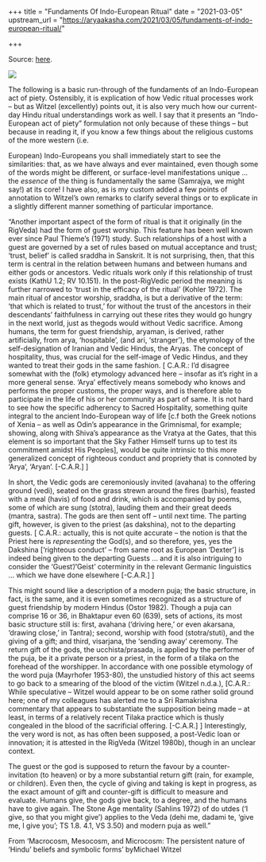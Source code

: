 +++
title = "Fundaments Of Indo-European Ritual"
date = "2021-03-05"
upstream_url = "https://aryaakasha.com/2021/03/05/fundaments-of-indo-european-ritual/"

+++

Source: [here](https://aryaakasha.com/2021/03/05/fundaments-of-indo-european-ritual/).

![](https://aryaakasha.files.wordpress.com/2021/03/saraswati-puja.jpg?w=640)

The following is a basic run-through of the fundaments of an Indo-European act of piety. Ostensibly, it is explication of how Vedic ritual processes work – but as Witzel (excellently) points out, it is also very much how our current-day Hindu ritual understandings work as well. I say that it presents an “Indo-European act of piety” formulation not only because of these things – but because in reading it, if you know a few things about the religious customs of the more western (i.e.

European) Indo-Europeans you shall immediately start to see the similarities: that, as we have always and ever maintained, even though some of the words might be different, or surface-level manifestations unique … the *essence* of the thing is fundamentally the same (Samrajya, we might say!) at its core! I have also, as is my custom added a few points of annotation to Witzel’s own remarks to clarify several things or to explicate in a slightly different manner something of particular importance.

“Another important aspect of the form of ritual is that it originally (in the RigVeda) had the form of guest worship. This feature has been well known ever since Paul Thieme’s (1971) study. Such relationships of a host with a guest are governed by a set of rules based on mutual acceptance and trust; ‘trust, belief’ is called sraddha in Sanskrit. It is not surprising, then, that this term is central in the relation between humans and between humans and either gods or ancestors. Vedic rituals work only if this relationship of trust exists (KathU 1.2; RV 10.151). In the post-RigVedic period the meaning is further narrowed to ‘trust in the efficacy of the ritual’ (Kohler 1972). The main ritual of ancestor worship, sraddha, is but a derivative of the term: ‘that which is related to trust,’ for without the trust of the ancestors in their descendants’ faithfulness in carrying out these rites they would go hungry in the next world, just as thegods would without Vedic sacrifice. Among humans, the term for guest friendship, aryaman, is derived, rather artificially, from arya, ‘hospitable’, (and ari, ‘stranger’), the etymology of the self-designation of Iranian and Vedic Hindus, the Aryas. The concept of hospitality, thus, was crucial for the self-image of Vedic Hindus, and they wanted to treat their gods in the same fashion. \[ C.A.R.: I’d disagree somewhat with the (folk) etymology advanced here – insofar as it’s right in a more general sense. ‘Arya’ effectively means somebody who knows and performs the proper customs, the proper ways, and is therefore able to participate in the life of his or her community as part of same. It is not hard to see how the specific adherency to Sacred Hospitality, something quite integral to the ancient Indo-European way of life \[c.f both the Greek notions of Xenia – as well as Odin’s appearance in the Grimnismal, for example; showing, along with Shiva’s appearance as the Vratya at the Gates, that this element is so important that the Sky Father Himself turns up to test its commitment amidst His Peoples\], would be quite intrinsic to this more generalized concept of righteous conduct and propriety that is connoted by ‘Arya’, ‘Aryan’. \[-C.A.R.\] \]

In short, the Vedic gods are ceremoniously invited (avahana) to the offering ground (vedi), seated on the grass strewn around the fires (barhis), feasted with a meal (havis) of food and drink, which is accompanied by poems, some of which are sung (stotra), lauding them and their great deeds (mantra, sastra). The gods are then sent off – until next time. The parting gift, however, is given to the priest (as dakshina), not to the departing guests. \[ C.A.R.: actually, this is not quite accurate – the notion is that the Priest here is *representing* the God(s), and so therefore, yes, yes the Dakshina \[‘righteous conduct’ – from same root as European ‘Dexter’\] is indeed being given to the departing Guests … and it is also intriguing to consider the ‘Guest’/’Geist’ coterminity in the relevant Germanic linguistics … which we have done elsewhere \[-C.A.R.\] \]

This might sound like a description of a modern puja; the basic structure, in fact, is the same, and it is even sometimes recognized as a structure of guest friendship by modern Hindus (Ostor 1982). Though a puja can comprise 16 or 36, in Bhaktapur even 60 (639), sets of actions, its most basic structure still is: first, avahana (‘driving here,’ or even akarsana, ‘drawing close,’ in Tantra); second, worship with food (stotra/stuti), and the giving of a gift; and third, visarjana, the ‘sending away’ ceremony. The return gift of the gods, the ucchista/prasada, is applied by the performer of the puja, be it a private person or a priest, in the form of a tilaka on the forehead of the worshipper. In accordance with one possible etymology of the word puja (Mayrhofer 1953-80), the unstudied history of this act seems to go back to a smearing of the blood of the victim (Witzel n.d.a.), \[C.A.R.: While speculative – Witzel would appear to be on some rather solid ground here; one of my colleagues has alerted me to a Sri Ramakrishna commentary that appears to substantiate the supposition being made – at least, in terms of a relatively recent Tilaka practice which is thusly congealed in the blood of the sacrificial offering. \[-C.A.R.\] \] Interestingly, the very word is not, as has often been supposed, a post-Vedic loan or innovation; it is attested in the RigVeda (Witzel 1980b), though in an unclear context.

The guest or the god is supposed to return the favour by a counter-invitation (to heaven) or by a more substantial return gift (rain, for example, or children). Even then, the cycle of giving and taking is kept in progress, as the exact amount of gift and counter-gift is difficult to measure and evaluate. Humans give, the gods give back, to a degree, and the humans have to give again. The Stone Age mentality (Sahlins 1972) of do utdes (‘I give, so that you might give’) applies to the Veda (dehi me, dadami te, ‘give me, I give you’; TS 1.8. 4.1, VS 3.50) and modern puja as well.”

From ‘Macrocosm, Mesocosm, and Microcosm: The persistent nature of ‘Hindu’ beliefs and symbolic forms’ byMichael Witzel